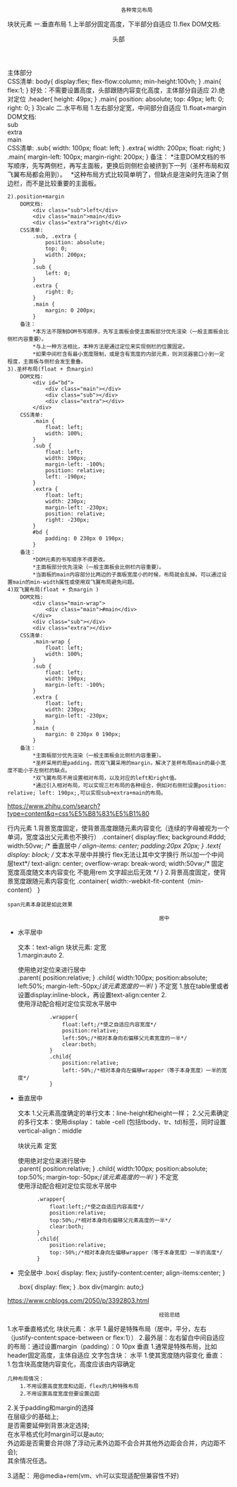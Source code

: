 
                                        各种常见布局
块状元素
一.垂直布局
1.上半部分固定高度，下半部分自适应
    1).flex
        DOM文档:
            <main>
                <header>头部</header>
                <div class="main">主体部分</div>
            </body>
        CSS清单:
            body{
                display:flex;
                flex-flow:column;
                min-height:100vh;
            }
            .main{
                flex:1;
            }
        好处：不需要设置高度，头部跟随内容变化高度，主体部分自适应
    2).绝对定位
            .header{
                height: 49px;
            }
            .main{
                position: absolute;
                top: 49px;
                left: 0;
                right: 0;
            }
    3)calc
二.水平布局
1.左右部分定宽，中间部分自适应
    1).float+margin
        DOM文档:
            <div id="content">
                <div class="sub">sub</div>
                <div class="extra">extra</div>
                <div class="main">main</div>
            </div>
        CSS清单:
            .sub{
                width: 100px;
                float: left;
            }
            .extra{
                width: 200px;
                float: right;
            }
            .main{
                margin-left: 100px; 
                margin-right: 200px;
            }
        备注：
            *注意DOM文档的书写顺序，先写两侧栏，再写主面板，更换后则侧栏会被挤到下一列（圣杯布局和双飞翼布局都会用到）。　
            *这种布局方式比较简单明了，但缺点是渲染时先渲染了侧边栏，而不是比较重要的主面板。

    2).position+margin
        DOM文档:
            <div class="sub">left</div>
            <div class="main">main</div>
            <div class="extra">right</div>
        CSS清单:
            .sub, .extra {
                position: absolute;
                top: 0; 
                width: 200px;
            }
            .sub { 
                left: 0;
            }
            .extra { 
                right: 0; 
            }
            .main { 
                margin: 0 200px;
            }
        备注：
            *本方法不限制DOM书写顺序，先写主面板会使主面板部分优先渲染（一般主面板会比侧栏内容重要）。
            *与上一种方法相比，本种方法是通过定位来实现侧栏的位置固定。
            *如果中间栏含有最小宽度限制，或是含有宽度的内部元素，则浏览器窗口小到一定程度，主面板与侧栏会发生重叠。
    3).圣杯布局(float + 负margin)
        DOM文档:
            <div id="bd">         
                <div class="main"></div>        
                <div class="sub"></div>        
                <div class="extra"></div>  
            </div>
        CSS清单:
            .main {        
                float: left;       
                width: 100%;   
            }  
            .sub {       
                float: left;        
                width: 190px;        
                margin-left: -100%;               
                position: relative;  
                left: -190px;  
            }   
            .extra {        
                float: left;        
                width: 230px;        
                margin-left: -230px; 
                position: relative; 
                right: -230px;  
            }
            #bd {        
                padding: 0 230px 0 190px;   
            }
        备注：
            *DOM元素的书写顺序不得更改。
            *主面板部分优先渲染（一般主面板会比侧栏内容重要）。
            *当面板的main内容部分比两边的子面板宽度小的时候，布局就会乱掉。可以通过设置main的min-width属性或使用双飞翼布局避免问题。
    4)双飞翼布局(float + 负margin )
        DOM文档:
            <div class="main-wrap">
                <div class="main">#main</div>
            </div>
            <div class="sub"></div>        
            <div class="extra"></div>
        CSS清单:
            .main-wrap {        
                float: left;       
                width: 100%;   
            }  
            .sub {       
                float: left;        
                width: 190px;        
                margin-left: -100%;   
            }   
            .extra {        
                float: left;        
                width: 230px;        
                margin-left: -230px; 
            }
            .main {    
                margin: 0 230px 0 190px;
            }
        备注：
            *主面板部分优先渲染（一般主面板会比侧栏内容重要）。
            *圣杯采用的是padding，而双飞翼采用的margin，解决了圣杯布局main的最小宽度不能小于左侧栏的缺点。
            *双飞翼布局不用设置相对布局，以及对应的left和right值。
            *通过引入相对布局，可以实现三栏布局的各种组合，例如对右侧栏设置position: relative; left: 190px;,可以实现sub+extra+main的布局。

            
https://www.zhihu.com/search?type=content&q=css%E5%B8%83%E5%B1%80


行内元素
1.背景宽度固定，使背景高度跟随元素内容变化（连续的字母被视为一个单词，宽度溢出父元素也不换行）
    .container{
        display:flex;
        background:#ddd;
        width:50vw;
        /* 垂直居中 */
        align-items: center;
        padding:20px 20px;
    }
    .text{
        display: block;
        /* 文本水平居中并换行 flex无法让其中文字换行 所以加一个中间层text*/
        text-align: center;
        overflow-wrap: break-word;
        width:50vw;/* 固定宽度高度随文本内容变化 不能用rem 文字超出后无效 */
    }
2.背景高度固定，使背景宽度跟随元素内容变化
    .container{
        width:-webkit-fit-content（min-content）
    }

    span元素本身就是如此效果

                                                    居中
* 水平居中

    文本：text-align
    块状元素: 
        定宽   
                1.margin:auto
                2.
                <div class="parent">
                    <div class="child">使用绝对定位来进行居中</div>
                </div>
                .parent{
                    position:relative;
                }
                .child{
                    width:100px;
                    position:absolute;
                    left:50%;
                    margin-left:-50px;/*该元素宽度的一半*/
                }
        不定宽  1.放在table里或者设置display:inline-block，再设置text-align:center
                2.
                <div class="wrapper">
                    <div class="child">
                        使用浮动配合相对定位实现水平居中
                    </div>
                </div>

                .wrapper{
                    float:left;/*使之自适应内容宽度*/
                    position:relative;
                    left:50%;/*相对本身向右偏移父元素宽度的一半*/
                    clear:both;
                }
                .child{
                    position:relative;
                    left:-50%;/*相对本身向左偏移wrapper（等于本身宽度）一半的宽度*/
                }

* 垂直居中

    文本
        1.父元素高度确定的单行文本：line-height和height一样；
        2.父元素确定的多行文本：使用display： table -cell (包括tbody、tr、td)标签，同时设置 vertical-align：middle

    块状元素
        定宽
            <div class="parent">
                <div class="child">使用绝对定位来进行居中</div>
            </div>
            .parent{
                position:relative;
            }
            .child{
                width:100px;
                position:absolute;
                top:50%;
                margin-top:-50px;/*该元素高度的一半*/
            }
        不定宽
            <div class="wrapper">
                <div class="child">
                    使用浮动配合相对定位实现水平居中
                </div>
            </div>

            .wrapper{
                float:left;/*使之自适应内容高度*/
                position:relative;
                top:50%;/*相对本身向右偏移父元素高度的一半*/
                clear:both;
            }
            .child{
                position:relative;
                top:-50%;/*相对本身向左偏移wrapper（等于本身宽度）一半的高度*/
            }
* 完全居中
    .box{
            display: flex;
            justify-content:center;
            align-items:center;
    }

    .box{
            display: flex;
        }
    .box div{margin: auto;}



https://www.cnblogs.com/2050/p/3392803.html 


                                                    经验总结
1.水平垂直格式化
    块状元素：
            水平
                1.最好是特殊布局（居中，平分，左右（justify-content:space-between or flex:1））
                2.最外层：左右留白中间自适应的布局：通过设置margin（padding）：0 10px
            垂直
                1.通常是特殊布局，比如header固定高度，主体自适应
    文字包含块：
        水平
            1.使其宽度随内容变化
        垂直：
            1.包含块高度随内容变化，高度应该由内容确定
    
    几种布局情况：
        1.不用设置高度宽度和边距，flex的几种特殊布局
        2.不用设置高度宽度但要设置边距

2.关于padding和margin的选择    
    在层级少的基础上;    
    是否需要延伸到背景决定选择;   
    在水平格式化时margin可以是auto;   
    外边距是否需要合并(除了浮动元素外边距不会合并其他外边距会合并，内边距不会);   
    其余情况任选。

3.适配：
    用@media+rem(vm、vh可以实现适配但兼容性不好)